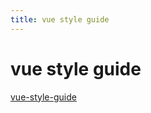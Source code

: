 ```yaml
---
title: vue style guide
---
```


# vue style guide
[vue-style-guide](https://vuejs.org/v2/style-guide/)
